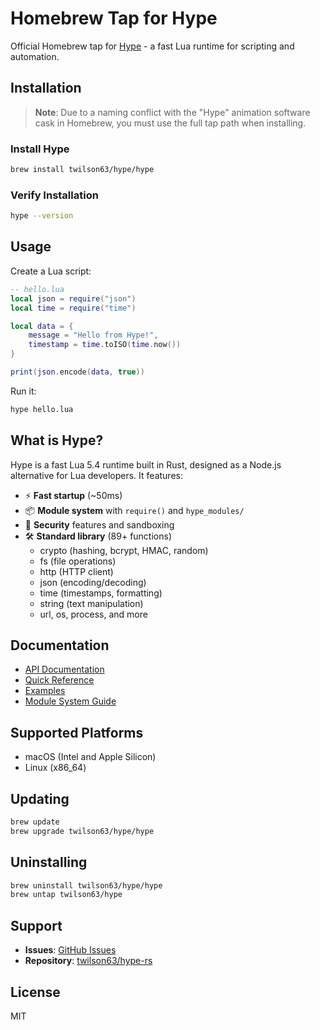 # Homebrew Tap for Hype

Official Homebrew tap for [Hype](https://github.com/twilson63/hype-rs) - a fast Lua runtime for scripting and automation.

## Installation

> **Note**: Due to a naming conflict with the "Hype" animation software cask in Homebrew, you must use the full tap path when installing.

### Install Hype

```bash
brew install twilson63/hype/hype
```

### Verify Installation

```bash
hype --version
```

## Usage

Create a Lua script:

```lua
-- hello.lua
local json = require("json")
local time = require("time")

local data = {
    message = "Hello from Hype!",
    timestamp = time.toISO(time.now())
}

print(json.encode(data, true))
```

Run it:

```bash
hype hello.lua
```

## What is Hype?

Hype is a fast Lua 5.4 runtime built in Rust, designed as a Node.js alternative for Lua developers. It features:

- ⚡ **Fast startup** (~50ms)
- 📦 **Module system** with `require()` and `hype_modules/`
- 🔐 **Security** features and sandboxing
- 🛠️ **Standard library** (89+ functions)
  - crypto (hashing, bcrypt, HMAC, random)
  - fs (file operations)
  - http (HTTP client)
  - json (encoding/decoding)
  - time (timestamps, formatting)
  - string (text manipulation)
  - url, os, process, and more

## Documentation

- [API Documentation](https://github.com/twilson63/hype-rs/tree/master/docs/api)
- [Quick Reference](https://github.com/twilson63/hype-rs/blob/master/docs/api/QUICK_REFERENCE.md)
- [Examples](https://github.com/twilson63/hype-rs/tree/master/examples)
- [Module System Guide](https://github.com/twilson63/hype-rs/tree/master/docs/modules)

## Supported Platforms

- macOS (Intel and Apple Silicon)
- Linux (x86_64)

## Updating

```bash
brew update
brew upgrade twilson63/hype/hype
```

## Uninstalling

```bash
brew uninstall twilson63/hype/hype
brew untap twilson63/hype
```

## Support

- **Issues**: [GitHub Issues](https://github.com/twilson63/hype-rs/issues)
- **Repository**: [twilson63/hype-rs](https://github.com/twilson63/hype-rs)

## License

MIT
